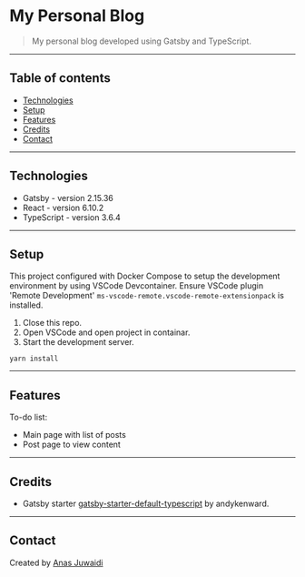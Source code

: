 # My Personal Blog
> My personal blog developed using Gatsby and TypeScript.

---

## Table of contents
* [Technologies](#technologies)
* [Setup](#setup)
* [Features](#features)
* [Credits](#credits)
* [Contact](#contact)

---

## Technologies
* Gatsby - version 2.15.36
* React - version 6.10.2
* TypeScript - version 3.6.4

---

## Setup
This project configured with Docker Compose to setup the development environment by using VSCode Devcontainer.
Ensure VSCode plugin 'Remote Development' `ms-vscode-remote.vscode-remote-extensionpack` is installed.

1. Close this repo.
2. Open VSCode and open project in containar.
3. Start the development server.
```
yarn install
```

---

## Features
To-do list:
* Main page with list of posts
* Post page to view content

---

## Credits
* Gatsby starter [gatsby-starter-default-typescript](https://www.gatsbyjs.org/starters/andykenward/gatsby-starter-default-typescript/) by andykenward.

---

## Contact
Created by [Anas Juwaidi](mailto:anas.didi95@gmail.com)
